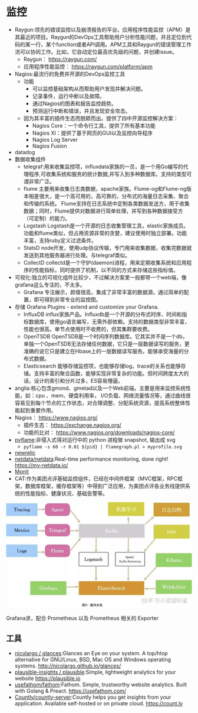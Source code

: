 # 监控

* Raygun:领先的错误监控以及崩溃报告的平台。应用程序性能监控（APM）是其最近的项目。Raygun的DevOps工具帮助用户分析性能问题，并且定位到代码的某一行，某个function或者API调用。APM工具和Raygun的错误管理工作流可以协同工作。比如，它自动定位最高优先级的问题，并创建issue。
    - Raygun： https://raygun.com/
    - 应用程序性能监控： https://raygun.com/platform/apm
* Nagios:最流行的免费并开源的DevOps监控工具
    - 功能
        + 可以监控基础架构从而帮助用户发现并解决问题。
        + 记录事件，运行中断以及故障。
        + 通过Nagios的图表和报告监控趋势。
        + 预测运行中断和错误，并且发现安全攻击。
    - 因为其丰富的插件生态而脱颖而出。提供了四中开源监控解决方案：
        + Nagios Core：一个命令行工具，提供了所有基本功能
        + Nagios XI：提供了基于网页的GUI以及监控向导程序
        + Nagios Log Server
        + Nagios Fusion
* datadog
* 数据收集组件
    - telegraf:用来收集监控项，influxdata家族的一员，是一个用Go编写的代理程序,可收集系统和服务的统计数据,并写入到多种数据库。支持的类型可谓非常广泛。
    - flume 主要用来收集日志类数据，apache家族。Flume-og和Flume-ng版本相差很大，是一个高可用的，高可靠的，分布式的海量日志采集、聚合和传输的系统。 Flume支持在日志系统中定制各类数据发送方，用于收集数据；同时，Flume提供对数据进行简单处理，并写到各种数据接受方（可定制）的能力。
    - Logstash Logstash是一个开源的日志收集管理工具，elastic家族成员。功能和flume类似，但占用资源非常的贪婪，建议使用时独立部署。功能丰富，支持ruby定义过滤条件。
    - StatsD node开发，使用udp协议传输，专门用来收集数据，收集完数据就发送到其他服务器进行处理。与telegraf类似。
    - CollectD collectd是一个守护(daemon)进程，用来定期收集系统和应用程序的性能指标，同时提供了机制，以不同的方式来存储这些指标值。
* 可视化:独立的可视化组件比较少，不过解决方案里一般都带一个web端，像grafana这么专注的，不太多。
    - Grafana 专注展示，颜值很高，集成了非常丰富的数据源。通过简单的配置，即可得到非常专业的监控图。
* 存储 Grafana Plugins - extend and customize your Grafana.
    - InfluxDB influx家族产品。Influxdb是一个开源的分布式时序、时间和指标数据库，使用go语言编写，无需外部依赖。支持的数据类型非常丰富，性能也很高。单节点使用时不收费的，但其集群要收费。
    - OpenTSDB OpenTSDB是一个时间序列数据库。它其实并不是一个db，单独一个OpenTSDB无法存储任何数据，它只是一层数据读写的服务，更准确的说它只是建立在Hbase上的一层数据读写服务。能够承受海量的分布式数据。
    - Elasticsearch 能够存储监控项，也能够存储log，trace的关系也能够存储。支持丰富的聚合函数，能够实现非常复杂的功能。但时间跨度太大的话，设计的索引和分片过多，ES容易懵逼。
* anglia:核心包含gmond、gmetad以及一个Web前端。主要是用来监控系统性能，如：cpu 、mem、硬盘利用率， I/O负载、网络流量情况等，通过曲线很容易见到每个节点的工作状态，对合理调整、分配系统资源，提高系统整体性能起到重要作用。
* Nagios： https://www.nagios.org/
    - 插件生态： https://exchange.nagios.org/
    - 功能的比对： https://www.nagios.org/downloads/nagios-core/
* [pyflame](https://github.com/uber/pyflame):非侵入式得对运行中的 python 进程做 snapshot, 输出成 svg
    - `pyflame -s 60 -r 0.01 ${pid} | flamegraph.pl > myprofile.svg`
* [newrelic](https://newrelic.com/)
* [netdata/netdata](https://github.com/netdata/netdata):Real-time performance monitoring, done right! https://my-netdata.io/
* [Monit](link)
* CAT:作为美团点评基础监控组件，已经在中间件框架（MVC框架，RPC框架，数据库框架，缓存框架等）中得到广泛应用，为美团点评各业务线提供系统的性能指标、健康状况、基础告警等。

![Alt text](../_static/monitor_tools.jpg "Optional title")

Grafana求，配合 Prometheus 以及 Prometheus 相关的 Exporter

## 工具

* [nicolargo / glances](https://github.com/nicolargo/glances):Glances an Eye on your system. A top/htop alternative for GNU/Linux, BSD, Mac OS and Windows operating systems. http://nicolargo.github.io/glances/
* [plausible-insights / plausible](https://github.com/plausible-insights/plausible):Simple, lightweight analytics for your website https://plausible.io
* [usefathom/fathom](https://github.com/usefathom/fathom):Fathom. Simple, trustworthy website analytics. Built with Golang & Preact. https://usefathom.com/
* [Countly/countly-server](https://github.com/Countly/countly-server):Countly helps you get insights from your application. Available self-hosted or on private cloud. https://count.ly

